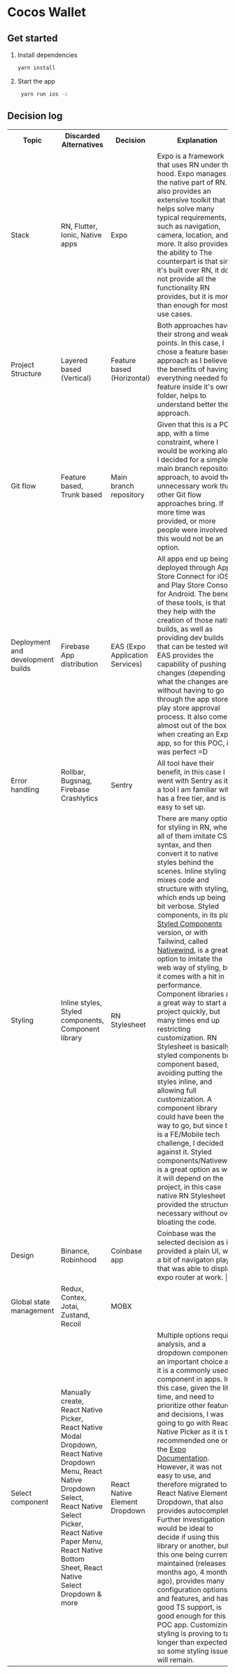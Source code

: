 # Cocos Wallet


## Get started

1. Install dependencies

   ```bash
   yarn install
   ```

2. Start the app

   ```bash
    yarn run ios -c
   ```

## Decision log
<table>
  <tr>
    <th style="width: 10%;">Topic</th>
    <th style="width: 20%;">Discarded Alternatives</th>
    <th style="width: 10%;">Decision</th>
    <th style="width: 60%;">Explanation</th>
  </tr>
  <tr>
    <td>Stack</td>
    <td>RN, Flutter, Ionic, Native apps</td>
    <td>Expo</td>
    <td>Expo is a framework that uses RN under the hood. Expo manages the native part of RN. It also provides an extensive toolkit that helps solve many typical requirements, such as navigation, camera, location, and more. It also provides the ability to The counterpart is that since it's built over RN, it does not provide all the functionality RN provides, but it is more than enough for most use cases.</td>
  </tr>
  <tr>
    <td>Project Structure</td>
    <td>Layered based (Vertical)</td>
    <td>Feature based (Horizontal)</td>
    <td>Both approaches have their strong and weaks points. In this case, I chose a feature based approach as I believe the benefits of having everything needed for a feature inside it's own folder, helps to understand better the approach.</td>
  </tr>
  <tr>
    <td>Git flow</td>
    <td>Feature based, Trunk based</td>
    <td>Main branch repository</td>
    <td>Given that this is a POC app, with a time constraint, where I would be working alone, I decided for a simple main branch repository approach, to avoid the unnecessary work that other Git flow approaches bring. If more time was provided, or more people were involved, this would not be an option.</td>
  </tr>
  <tr>
    <td>Deployment and development builds</td>
    <td>Firebase App distribution</td>
    <td>EAS (Expo Application Services)</td>
    <td>All apps end up being deployed through App Store Connect for iOS, and Play Store Console for Android. The benefit of these tools, is that they help with the creation of those native builds, as well as providing dev builds that can be tested with. EAS provides the capability of pushing changes (depending on what the changes are) without having to go through the app store or play store approval process. It also comes almost out of the box when creating an Expo app, so for this POC, it was perfect =D</td>
  </tr>
  <tr>
    <td>Error handling</td>
    <td>Rollbar, Bugsnag, Firebase Crashlytics</td>
    <td>Sentry</td>
    <td>All tool have their benefit, in this case I went with Sentry as it is a tool I am familiar with, has a free tier, and is easy to set up.</td>
  </tr>
  <tr>
    <td>Styling</td>
    <td>Inline styles, Styled components, Component library </td>
    <td>RN Stylesheet</td>
    <td>There are many options for styling in RN, where all of them imitate CSS syntax, and then convert it to native styles behind the scenes. Inline styling mixes code and structure with styling, which ends up being a bit verbose. Styled components, in its plain <a href="https://styled-components.com/docs/basics#react-native">Styled Components</a> version, or with Tailwind, called <a href="https://www.nativewind.dev/">Nativewind</a>, is a great option to imitate the web way of styling, but it comes with a hit in performance. Component libraries are a great way to start a project quickly, but many times end up restricting customization. RN Stylesheet is basically styled components but component based, avoiding putting the styles inline, and allowing full customization. A component library could have been the way to go, but since this is a FE/Mobile tech challenge, I decided against it. Styled components/Nativewind is a great option as well, it will depend on the project, in this case native RN Stylesheet provided the structure necessary without over bloating the code.</td>
  </tr>
  <tr>
    <td>Design</td>
    <td>Binance, Robinhood</td>
    <td>Coinbase app</td>
    <td>Coinbase was the selected decision as it provided a plain UI, with a bit of navigaton play, that was able to display expo router at work. |</td>
  </tr>
  <tr>
    <td>Global state management </td>
    <td>Redux, Contex, Jotai, Zustand, Recoil</td>
    <td>MOBX</td>
    <td></td>
  </tr>
  <tr>
    <td>Select component</td>
    <td>Manually create, React Native Picker, React Native Modal Dropdown, React Native Dropdown Menu, React Native Dropdown Select, React Native Select Picker, React Native Paper Menu, React Native Bottom Sheet, React Native Select Dropdown & more</td>
    <td>React Native Element Dropdown</td>
    <td>Multiple options require analysis, and a dropdown component is an important choice as it is a commonly used component in apps. In this case, given the little time, and need to prioritize other features and decisions, I was going to go with React Native Picker as it is the recommended one on the <a href="https://docs.expo.dev/versions/latest/sdk/picker/">Expo Documentation</a>. However, it was not easy to use, and therefore migrated to React Native Element Dropdown, that also provides autocomplete. Further investigation would be ideal to decide if using this library or another, but this one being currently maintained (releases 3 months ago, 4 months ago), provides many configuration options and features, and has good TS support, is good enough for this POC app. Customizing styling is proving to take longer than expected, so some styling issues will remain.</td>
  </tr>
</table>
